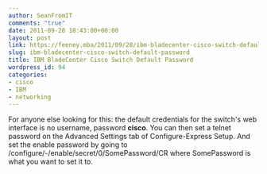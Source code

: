 ```yaml
---
author: SeanFromIT
comments: "true"
date: 2011-09-28 18:43:00+00:00
layout: post
link: https://feeney.mba/2011/09/28/ibm-bladecenter-cisco-switch-default-password/
slug: ibm-bladecenter-cisco-switch-default-password
title: IBM BladeCenter Cisco Switch Default Password
wordpress_id: 94
categories:
- cisco
- IBM
- networking
---
```


For anyone else looking for this: the default credentials for the switch's web interface is no username, password **cisco**. You can then set a telnet password on the Advanced Settings tab of Configure-Express Setup. And set the enable password by going to /configure/-/enable/secret/0/SomePassword/CR where SomePassword is what you want to set it to.
